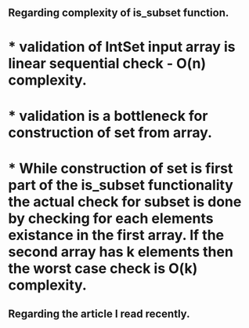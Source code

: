 ## Regarding complexity of is_subset function. 

# * validation of IntSet input array is linear sequential check - O(n) complexity.
# * validation is a bottleneck for construction of set from array.
# * While construction of set is first part of the is_subset functionality the actual check for subset is done by checking for each elements existance in the first array. If the second array has k elements then the worst case check is O(k) complexity.

## Regarding the article I read recently.
# 

